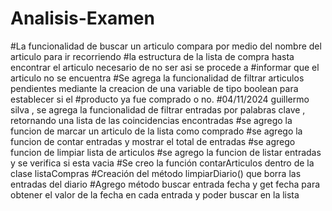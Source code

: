 # Analisis-Examen
#La funcionalidad de buscar un articulo compara por medio del nombre del articulo para ir recorriendo
#la estructura de la lista de compra hasta encontrar el articulo necesario de no ser asi se procede a
#informar que el articulo no se encuentra
#Se agrega la funcionalidad de filtrar articulos pendientes mediante la creacion de una variable de tipo boolean para establecer si el
#producto ya fue comprado o no.
#04/11/2024 guillermo silva , se agrega la funcionalidad de filtrar entradas por palabras clave , retornando una lista de las coincidencias encontradas
#se agrego la funcion de marcar un articulo de la lista como comprado
#se agrego la funcion de contar entradas y mostrar el total de entradas
#se agrego funcion de limpiar lista de articulos
#se agrego la funcion de listar entradas y se verifica si esta vacia 
#Se creo la función contarArticulos dentro de la clase listaCompras
#Creación del método limpiarDiario() que borra las entradas del diario
#Agrego método buscar entrada fecha y get fecha para obtener el valor de la fecha en cada entrada y poder buscar en la lista
